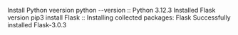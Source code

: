 Install Python veersion
python --version :: Python 3.12.3
Installed Flask version
pip3 install Flask :: Installing collected packages: Flask
                      Successfully installed Flask-3.0.3
      
